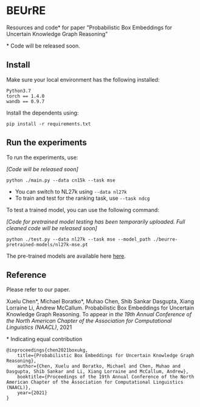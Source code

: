 # BEUrRE
Resources and code* for paper "Probabilistic Box Embeddings for Uncertain Knowledge Graph Reasoning"

\* Code will be released soon.

## Install
Make sure your local environment has the following installed:

    Python3.7
    torch == 1.4.0
    wandb == 0.9.7
    
Install the dependents using:

    pip install -r requirements.txt

## Run the experiments
To run the experiments, use:

*[Code will be released soon]*

    python ./main.py --data cn15k --task mse
    
* You can switch to NL27k using `--data nl27k`
* To train and test for the ranking task, use `--task ndcg`


To test a trained model, you can use the following command:

*[Code for pretrained model testing has been temporarily uploaded. Full cleaned code will be released soon]*

    python ./test.py --data nl27k --task mse --model_path ./beurre-pretrained-models/nl27k-mse.pt

The pre-trained models are available here [here](https://drive.google.com/file/d/1Ai_RJEdk4H9RHYpHOzl34ZWmJ9nrzOCR/view?usp=sharing).


## Reference
Please refer to our paper. 

Xuelu Chen*, Michael Boratko*, Muhao Chen, Shib Sankar Dasgupta, Xiang Lorraine Li, Andrew McCallum. Probabilistic Box Embeddings for Uncertain Knowledge Graph Reasoning. To appear in *the 19th Annual Conference of the North American Chapter of the Association for Computational Linguistics (NAACL)*, 2021

\* Indicating equal contribution



    @inproceedings{chen2021boxukg,
        title={Probabilistic Box Embeddings for Uncertain Knowledge Graph Reasoning},
        author={Chen, Xuelu and Boratko, Michael and Chen, Muhao and Dasgupta, Shib Sankar and Li, Xiang Lorraine and McCallum, Andrew},
        booktitle={Proceedings of the 19th Annual Conference of the North American Chapter of the Association for Computational Linguistics (NAACL)},
        year={2021}
    }
